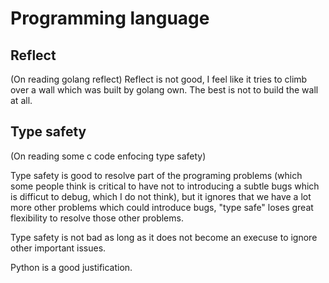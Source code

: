 # Programming language 

## Reflect

(On reading golang reflect)
Reflect is not good, I feel like it tries to climb over a wall which was built by golang own. The best is not to build the wall at all.

## Type safety

(On reading some c code enfocing type safety)

Type safety is good to resolve part of the programing problems
(which some people think is critical to have not to introducing a subtle bugs which is difficut to debug,
which I do not think), but it ignores that we have a lot more other problems which could introduce bugs,
"type safe" loses great flexibility to resolve those other problems.

Type safety is not bad as long as it does not become an execuse to ignore other important issues. 

Python is a good justification.
